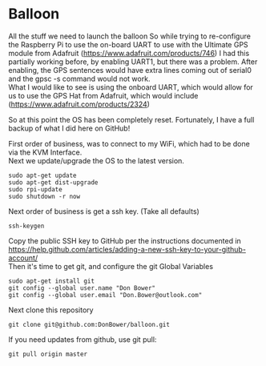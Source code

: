 # Balloon
All the stuff we need to launch the balloon
So while trying to re-configure the Raspberry Pi to use the on-board UART 
to use with the Ultimate GPS module from Adafruit  (https://www.adafruit.com/products/746)
I had this partially working before, by enabling UART1, but there was a problem.
After enabling, the GPS sentences would have extra lines coming out of serial0 and the gpsc -s command would not work. <br />
What I would like to see is using the onboard UART, which would allow for us to use 
the GPS Hat from Adafruit, which would include (https://www.adafruit.com/products/2324)

<p>

So at this point the OS has been completely reset.
Fortunately, I have a full backup of what I did here on GitHub!

First order of business, was to connect to my WiFi, which had to be done via the KVM Interface. <br />
Next we update/upgrade the OS to the latest version.  <br />
```
sudo apt-get update
sudo apt-get dist-upgrade
sudo rpi-update
sudo shutdown -r now
```
Next order of business is get a ssh key. (Take all defaults)
```
ssh-keygen
```
Copy the public SSH key to GitHub per the instructions documented in https://help.github.com/articles/adding-a-new-ssh-key-to-your-github-account/<br>
Then it's time to get git, and configure the git Global Variables <br />
```
sudo apt-get install git
git config --global user.name "Don Bower"
git config --global user.email "Don.Bower@outlook.com"
```
Next clone this repository  <br />
```
git clone git@github.com:DonBower/balloon.git
```
If you need updates from github, use git pull:
```
git pull origin master
```

